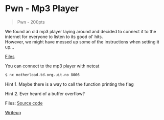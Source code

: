 # Pwn - Mp3 Player
> Pwn - 200pts

We found an old mp3 player laying around and decided to connect it to the internet for everyone to listen to its good ol' hits. <br />
However, we might have messed up some of the instructions when setting it up...

[Files](src)

You can connect to the mp3 player with netcat
```bash
$ nc motherload.td.org.uit.no 8006
```

Hint 1. Maybe there is a way to call the function printing the flag

Hint 2. Ever heard of a buffer overflow?

Files: [Source code](src)

[Writeup](writeup.md)

